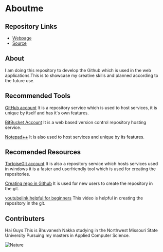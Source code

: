# Aboutme

## Repository Links

 
* [Webpage](https://github.com/bhuvaneshnakka/aboutme/blob/master/README.md)
* [Source](https://github.com/bhuvaneshnakka/aboutme/edit/master/README.md)

## About

I am doing this repository to develop the Github which is used in the web
applications.This is to showcase my creative skills and planned according
to the future use.

## Recommended Tools

[GitHub account](https://github.com/) It is a repository service which is used to host services, 
it is unique by itself and has it's own features.

[BitBucket Account](https://bitbucket.org/) It is a web based version control 
repository hosting service.

[Notepad++](https://notepad-plus-plus.org/) It is also used to host services and unique by its 
features.

## Recomended Resources
[TortoiseGit account](https://tortoisegit.org/) It is also a repository service which 
hosts services used in windows it is a faster and userfriendly tool which is used for
creating the repositories. 


[Creating repo in Github](https://help.github.com/articles/create-a-repo/) It is used 
for new users to create the repository in the git.

[youtubelink helpful for beginners](https://www.youtube.com/watch?v=mMsWq3rS6Po) This video is helpful in creating the 
repository in the git.

## Contributers

Hai Guys This is Bhuvanesh Nakka  studying in the Northwest Missouri State University
Pursuing my masters in Applied Computer Science.


![Nature](https://images.pexels.com/photos/459225/pexels-photo-459225.jpeg?auto=compress&cs=tinysrgb&dpr=1&w=500)
